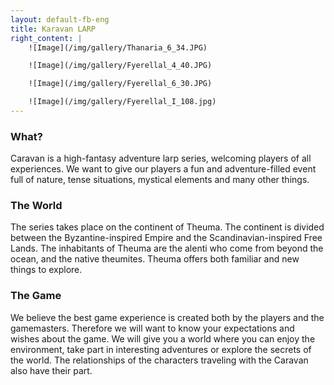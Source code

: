 ```yaml
---
layout: default-fb-eng
title: Karavan LARP
right_content: |
    ![Image](/img/gallery/Thanaria_6_34.JPG)

    ![Image](/img/gallery/Fyerellal_4_40.JPG)

    ![Image](/img/gallery/Fyerellal_6_30.JPG)

    ![Image](/img/gallery/Fyerellal_I_108.jpg)
---
```

<h3 style="padding-top: 0px;">What?</h3>
Caravan is a high-fantasy adventure larp series, welcoming players of all experiences. We want to give our players a fun and adventure-filled event full of nature, tense situations, mystical elements and many other things. 

<h3 style="padding-top: 0px;">The World</h3>
The series takes place on the continent of Theuma. The continent is divided between the Byzantine-inspired Empire and the Scandinavian-inspired Free Lands. The inhabitants of Theuma are the alenti who come from beyond the ocean, and the native theumites. Theuma offers both familiar and new things to explore. 

<h3 style="padding-top: 0px;">The Game </h3>
We believe the best game experience is created both by the players and the gamemasters. Therefore we will want to know your expectations and wishes about the game. We will give you a world where you can enjoy the environment, take part in interesting adventures or explore the secrets of the world. The relationships of the characters traveling with the Caravan also have their part. 


